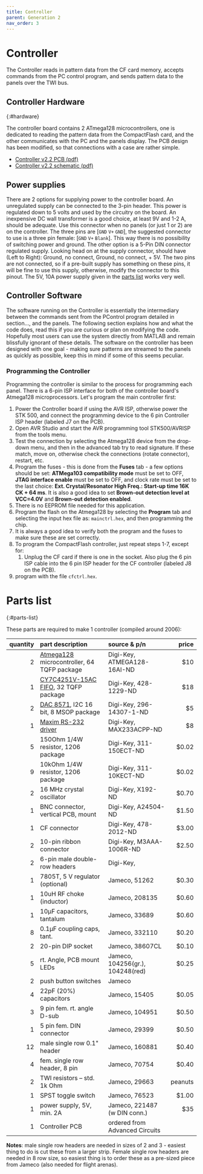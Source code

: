```yaml
---
title: Controller
parent: Generation 2
nav_order: 3
---
```


# Controller

The Controller reads in pattern data from the CF card memory, accepts commands from the PC control program, and sends pattern data to the panels over the TWI bus.

## Controller Hardware
{:#hardware}

The controller board contains 2 ATmega128 microcontrollers, one is dedicated to reading the pattern data from the CompactFlash card, and the other communicates with the PC and the panels display. The PCB design has been modified, so that connections with a case are rather simple.

- [Controller v2.2 PCB (pdf)](assets/controller_pcb_v2p2.pdf)
- [Controller v2.2 schematic (pdf)](assets/controller_schematic_v2p2.pdf)

## Power supplies

There are 2 options for supplying power to the controller board. An unregulated supply can be connected to the 3-pin header. This power is regulated down to 5 volts and used by the circuitry on the board. An inexpensive DC wall transformer is a good choice, at least 9V and 1-2 A, should be adequate. Use this connector when no panels (or just 1 or 2) are on the controller. The three pins are [`GND` `V+` `GND`], the suggested connector to use is a three pin female: [`GND` `V+` `Blank`]. This way there is no possibility of switching power and ground. The other option is a 5-Pin DIN connector regulated supply. Looking head on at the supply connector, should have (Left to Right): Ground, no connect, Ground, no connect, + 5V. The two pins are not connected, so if a pre-built supply has something on these pins, it will be fine to use this supply, otherwise, modify the connector to this pinout. The 5V, 10A power supply given in the [parts list](#parts-list) works very well.

## Controller Software

The software running on the Controller is essentially the intermediary between the commands sent from the PControl program detailed in section…, and the panels. The following section explains how and what the code does, read this if you are curious or plan on modifying the code. Hopefully most users can use the system directly from MATLAB and remain blissfully ignorant of these details. The software on the controller has been designed with one goal - making sure patterns are streamed to the panels as quickly as possible, keep this in mind if some of this seems peculiar.

### Programming the Controller

Programming the controller is similar to the process for programming each panel. There is a 6-pin ISP interface for both of the controller board's Atmega128 microprocessors. Let's program the main controller first:

1. Power the Controller board if using the AVR ISP, otherwise power the STK 500, and connect the programming device to the 6 pin Controller ISP header (labeled J7 on the PCB).
2. Open AVR Studio and start the AVR programming tool STK500/AVRISP from the tools menu.
3. Test the connection by selecting the Atmega128 device from the drop-down menu, and then in the advanced tab try to read signature. If these match, move on, otherwise check the connections (rotate connector), restart, etc.
4. Program the fuses - this is done from the __Fuses__ tab - a few options should be set: __ATMega103 compatibility mode__ must be set to OFF, __JTAG interface enable__ must be set to OFF, and clock rate must be set to the last choice: __Ext. Crystal/Resonator High Freq.: Start-up time 16K CK + 64 ms__. It is also a good idea to set __Brown-out detection level at VCC=4.0V__ and __Brown-out detection enabled__.
5. There is no EEPROM file needed for this application.
6. Program the flash on the Atmega128 by selecting the __Program__ tab and selecting the input hex file as: `mainctrl.hex`, and then programming the chip.
7. It is always a good idea to verify both the program and the fuses to make sure these are set correctly.
8. To program the CompactFlash controller, just repeat steps 1-7, except for:
    1. Unplug the CF card if there is one in the socket. Also plug the 6 pin ISP cable into the 6 pin ISP header for the CF controller (labeled J8 on the PCB).
9. program with the file `cfctrl.hex`.

# Parts list
{:#parts-list}

These parts are required to make 1 controller (compiled around 2006):

| quantity | part description               | source & p/n | price |
|---------:|:-------------------------------|:------------ |------:|
| 2        | [Atmega128](http://www.atmel.com/dyn/resources/prod_documents/doc2467.pdf) microcontroller, 64 TQFP package | Digi-Key, ATMEGA128-16AI-ND | $10 |
| 1        | [CY7C4251V-15AC FIFO](https://datasheet.octopart.com/CY7C4251V-15AC-Cypress-Semiconductor-datasheet-13109.pdf), 32 TQFP package | Digi-Key, 428-1229-ND | $18 |
| 2        | [DAC 8571](http://focus.ti.com/lit/ds/symlink/dac8571.pdf), I2C 16 bit, 8 MSOP package | Digi-Key, 296-14307-1-ND | $5 |
| 1        | [Maxim RS-232 driver](https://datasheet.octopart.com/MAX233ACPP-Maxim-datasheet-3759.pdf) | Digi-Key, MAX233ACPP-ND | $8 |
| 5        | 150Ohm 1/4W resistor, 1206 package | Digi-Key, 311-150ECT-ND | $0.02 |
| 9        | 10kOhm 1/4W resistor, 1206 package | Digi-Key, 311-10KECT-ND | $0.02 |
| 2        | 16 MHz crystal oscillator          | Digi-Key, X192-ND | $0.70 |
| 1        | BNC connector, vertical PCB, mount | Digi-Key, A24504-ND | $1.50 |
| 1        | CF connector                       | Digi-Key, 478-2012-ND | $3.00 |
| 2        | 10-pin ribbon connector            | Digi-Key, M3AAA-1006R-ND | $2.50 |
| 2        | 6-pin male double-row headers      | Digi-Key, | |
| 1        | 7805T, 5 V regulator (optional)    | Jameco, 51262 | $0.30 |
| 1        | 10uH RF choke (inductor)           | Jameco, 208135 | $0.60 |
| 1        | 10µF capacitors, tantalum          | Jameco, 33689 | $0.60 |
| 8        | 0.1µF coupling caps, tant.         | Jameco, 332110 | $0.20 |
| 2        | 20-pin DIP socket                  | Jameco, 38607CL | $0.10 |
| 5        | rt. Angle, PCB mount LEDs          | Jameco, 104256(gr.), 104248(red) | $0.25 |
| 2        | push button switches               | Jameco | |
| 4        | 22pF (20%) capacitors              | Jameco, 15405 | $0.05 |
| 3        | 9 pin fem. rt. angle D-sub         | Jameco, 104951 | $0.50 |
| 1        | 5 pin fem. DIN connector           | Jameco, 29399 | $0.50 |
| 12       | male single row 0.1" header        | Jameco, 160881 | $0.40 |
| 4        | fem. single row header, 8 pin      | Jameco, 70754 | $0.40 |
| 2        | TWI resistors – std. 1k Ohm        | Jameco, 29663 | peanuts |
| 1        | SPST toggle switch                 | Jameco, 76523 | $1.00 |
| 1        | power supply, 5V, min. 2A          | Jameco, 221487 (w DIN conn.) | $35 |
| 1        | Controller PCB                     | ordered from Advanced Circuits | |

__Notes__: male single row headers are needed in sizes of 2 and 3 - easiest thing to do is cut these from a larger strip. Female single row headers are needed in 8 row size, so easiest thing is to order these as a pre-sized piece from Jameco (also needed for flight arenas).
